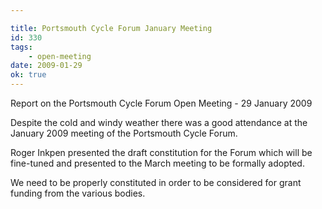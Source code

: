 ```yaml
---

title: Portsmouth Cycle Forum January Meeting
id: 330
tags:
    - open-meeting
date: 2009-01-29
ok: true
---
```


Report on the Portsmouth Cycle Forum Open Meeting - 29 January 2009

Despite the cold and windy weather there was a good attendance at the January 2009 meeting of the Portsmouth Cycle Forum.

Roger Inkpen presented the draft constitution for the Forum which will be fine-tuned and presented to the March meeting to be formally adopted.

We need to be properly constituted in order to be considered for grant funding from the various bodies.
